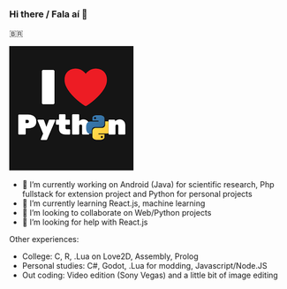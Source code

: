 ### Hi there / Fala aí 👋

🇧🇷

![Python image](python.png)

- 🔭 I’m currently working on Android (Java) for scientific research, Php fullstack for extension project and Python for personal projects
- 🌱 I’m currently learning React.js, machine learning
- 👯 I’m looking to collaborate on Web/Python projects
- 🤔 I’m looking for help with React.js

Other experiences:

- College: C, R, .Lua on Love2D, Assembly, Prolog
- Personal studies: C#, Godot, .Lua for modding, Javascript/Node.JS
- Out coding: Video edition (Sony Vegas) and a little bit of image editing
